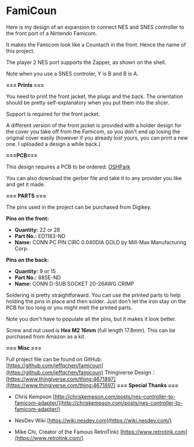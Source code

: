 
# FamiCoun

Here is my design of an expansion to connect NES and SNES controller to the front port of a Nintendo Famicom.

It makes the Famicom look like a Countach in the front. Hence the name of this project.

The player 2 NES port supports the Zapper, as shown on the shell.

Note when you use a SNES controler, Y is B and B is A.

**=== Prints ===**

You need to print the front jacket, the plugs and the back. The orientation should be pretty self-explanatory when you put them into the slicer.

Support is required for the front jacket.

A different version of the front jacket is provided with a holder design for the cover you take off from the Famicom, so you don't end up losing the original cover easily (however if you already lost yours, you can print a new one. I uploaded a design a while back.)

**===PCB===**

This design requires a PCB to be ordered:  [OSHPark](https://oshpark.com/shared_projects/L9FUXWiv)

You can also download the gerber file and take it to any provider you like and get it made.

**=== PARTS ===**

The pins used in the project can be purchased from Digikey.

**Pins on the front:** 
* **Quantity:** 22 or 28 
* **Part No.:** ED1183-ND 
* **Name:** CONN PC PIN CIRC 0.040DIA GOLD by Mill-Max Manufacturing Corp.

**Pins on the back:** 
* **Quantity:** 9 or 15 
* **Part No.:** 88SE-ND 
* **Name:** CONN D-SUB SOCKET 20-26AWG CRIMP

Soldering is pretty straightforward. You can use the printed parts to help holding the pins in place and then solder. Just don't let the iron stay on the PCB for too long or you might melt the printed parts.

Note you don't have to populate all the pins, but it makes it look better.

Screw and nut used is **Hex M2 16mm** (full length 17.8mm). This can be purchased from Amazon as a kit.

**=== Misc ===**

Full project file can be found on GitHub:  [https://github.com/jeffqchen/famicoun](https://github.com/jeffqchen/famicoun)
Thingiverse Design：[https://www.thingiverse.com/thing:4671897](https://www.thingiverse.com/thing:4671897)
**=== Special Thanks ===**

* Chris Kempson
[http://chriskempson.com/posts/nes-controller-to-famicom-adapter/](http://chriskempson.com/posts/nes-controller-to-famicom-adapter/)

* NesDev Wiki
[https://wiki.nesdev.com](https://wiki.nesdev.com/)

* Mike Chi, Creator of the Famous RetroTink)
[https://www.retrotink.com](https://www.retrotink.com/)
